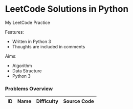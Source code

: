 # LeetCode Solutions in Python
My LeetCode Practice

Features:
* Written in Python 3
* Thoughts are included in comments

Aims:
* Algorithm
* Data Structure
* Python 3


### Problems Overview
<!-- OVERVIEW START -->
|ID|Name|Difficulty|Source Code
|--|---|-----|---------|
<!-- OVERVIEW END -->
